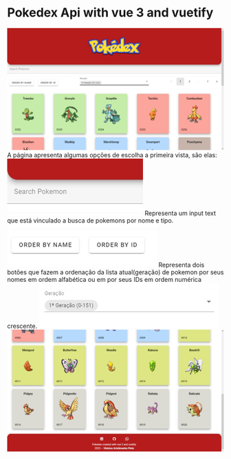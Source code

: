 # Pokedex Api with vue 3 and vuetify

<img src="./assets/Docs/mainpage.jpeg" alt="main page">
A página apresenta algumas opções de escolha a primeira vista, são elas: 
<img src="./assets/Docs/search.jpeg" alt="search">
Representa um input text que está vinculado a busca de pokemons por nome e tipo.
<img src="./assets/Docs/sorts.jpeg" alt="sorts">
Representa dois botões que fazem a ordenação da lista atual(geração) de pokemon por seus nomes em ordem alfabética ou em por seus IDs em ordem numérica crescente.
<img src="./assets/Docs/generation.jpeg" alt="generation">
<img src="./assets/Docs/mainpagefooter.jpeg" alt="main page footer">